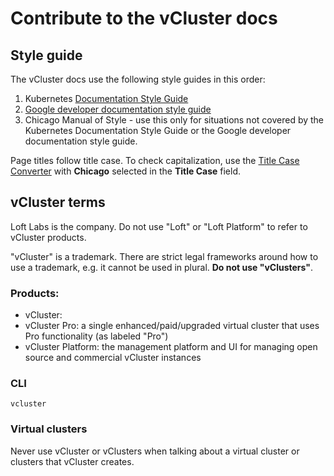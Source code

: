 # Contribute to the vCluster docs


## Style guide

The vCluster docs use the following style guides in this order:

1. Kubernetes [Documentation Style Guide](https://kubernetes.io/docs/contribute/style/style-guide/)
2. [Google developer documentation style guide](https://developers.google.com/style)
3. Chicago Manual of Style - use this only for situations not covered by the Kubernetes Documentation Style Guide or the Google developer documentation style guide.

Page titles follow title case. To check capitalization, use the [Title Case Converter](https://titlecaseconverter.com/) with **Chicago** selected in the **Title Case** field.

## vCluster terms

Loft Labs is the company. Do not use "Loft" or "Loft Platform" to refer to vCluster products.

"vCluster" is a trademark. There are strict legal frameworks around how to use a trademark, e.g. it cannot be used in plural. **Do not use "vClusters"**.

### Products:
  - vCluster: 
  - vCluster Pro: a single enhanced/paid/upgraded virtual cluster that uses Pro functionality (as labeled "Pro")
  - vCluster Platform: the management platform and UI for managing open source and commercial vCluster instances

### CLI

`vcluster`


### Virtual clusters

Never use vCluster or vClusters when talking about a virtual cluster or clusters that vCluster creates.
